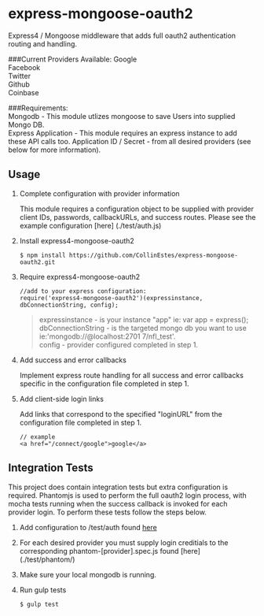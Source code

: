 express-mongoose-oauth2
=========

Express4 / Mongoose middleware that adds full oauth2 authentication routing and handling.

###Current Providers Available:
Google  
Facebook  
Twitter  
Github  
Coinbase  

###Requirements:  
Mongodb - This module utlizes mongoose to save Users into supplied Mongo DB.  
Express Application - This module requires an express instance to add these API calls too. 
Application ID / Secret  - from all desired providers (see below for more information).  



## Usage

1.  Complete configuration with provider information

    This module requires a configuration object to be supplied with provider client IDs, passwords, callbackURLs, and success routes.  Please see the example configuration [here] (./test/auth.js)  
    
2.  Install express4-mongoose-oauth2

    ```
    $ npm install https://github.com/CollinEstes/express-mongoose-oauth2.git  
    ```
    
    
3.  Require express4-mongoose-oauth2 

    ```
    //add to your express configuration:      
    require('express4-mongoose-oauth2')(expressinstance, dbConnectionString, config);  
    ```
      
    >expressinstance -  is your instance "app" ie:  var app = express();  
    >dbConnectionString - is the targeted mongo db you want to use ie:'mongodb://@localhost:2701
    7/nfl_test'.    
    >config - provider configured completed in step 1.  
    
 
4.  Add success and error callbacks
    
    Implement express route handling for all success and error callbacks specific in the configuration file completed in step 1.
    
5.  Add client-side login links
    
    Add links that correspond to the specified "loginURL" from the configuration file completed in step 1.  

    ```
    // example
    <a href="/connect/google">google</a>
    ```
    
    

    
## Integration Tests

This project does contain integration tests but extra configuration is required.  Phantomjs is used to perform the full oauth2 login process, with mocha tests running when the success callback is invoked for each provider login.  To perform these tests follow the steps below.  
    
1.  Add configuration to /test/auth found [here](./test/auth.js)
2.  For each desired provider you must supply login creditials to the corresponding phantom-[provider].spec.js found [here] (./test/phantom/)  
3.  Make sure your local mongodb is running.
4.  Run gulp tests

    ```
    $ gulp test
    ```


